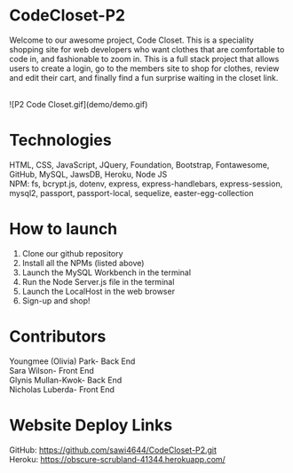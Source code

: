 # CodeCloset-P2
Welcome to our awesome project, Code Closet.  This is a speciality shopping site for web
developers who want clothes that are comfortable to code in, and fashionable to zoom in.
This is a full stack project that allows users to create a login, go to the members site
to shop for clothes, review and edit their cart, and finally find a fun surprise waiting in
the closet link.

<br>
![P2 Code Closet.gif](demo/demo.gif)
<br>


# Technologies
HTML, CSS, JavaScript, JQuery, Foundation, Bootstrap, Fontawesome, GitHub, MySQL, JawsDB,
Heroku, Node JS
<br>
NPM: fs, bcrypt.js, dotenv, express, express-handlebars, express-session, mysql2, passport, 
     passport-local, sequelize, easter-egg-collection

# How to launch
1. Clone our github repository
2. Install all the NPMs (listed above)
3. Launch the MySQL Workbench in the terminal
4. Run the Node Server.js file in the terminal
5. Launch the LocalHost in the web browser
6. Sign-up and shop!

# Contributors
Youngmee (Olivia) Park- Back End
<br>
Sara Wilson- Front End
<br>
Glynis Mullan-Kwok- Back End
<br>
Nicholas Luberda- Front End
<br>
# Website Deploy Links
GitHub: https://github.com/sawi4644/CodeCloset-P2.git
<br>
Heroku: https://obscure-scrubland-41344.herokuapp.com/
